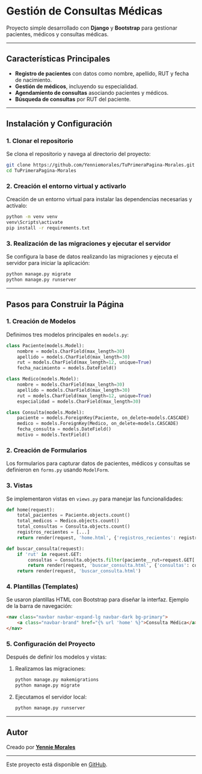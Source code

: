 # Gestión de Consultas Médicas

Proyecto simple desarrollado con **Django** y **Bootstrap** para gestionar pacientes, médicos y consultas médicas.

---

## Características Principales

- **Registro de pacientes** con datos como nombre, apellido, RUT y fecha de nacimiento.
- **Gestión de médicos**, incluyendo su especialidad.
- **Agendamiento de consultas** asociando pacientes y médicos.
- **Búsqueda de consultas** por RUT del paciente.

---

## Instalación y Configuración

### 1. Clonar el repositorio
Se clona el repositorio y navega al directorio del proyecto:
```bash
git clone https://github.com/Yenniemorales/TuPrimeraPagina-Morales.git
cd TuPrimeraPagina-Morales
```

### 2. Creación el entorno virtual y activarlo
Creación de un entorno virtual para instalar las dependencias necesarias y actívalo:
```bash
python -m venv venv
venv\Scripts\activate
pip install -r requirements.txt
```

### 3. Realización de las migraciones y ejecutar el servidor
Se configura la base de datos realizando las migraciones y ejecuta el servidor para iniciar la aplicación:
```bash
python manage.py migrate
python manage.py runserver
```
---

## Pasos para Construir la Página

### 1. Creación de Modelos
Definimos tres modelos principales en `models.py`:
```python
class Paciente(models.Model):
    nombre = models.CharField(max_length=30)
    apellido = models.CharField(max_length=30)
    rut = models.CharField(max_length=12, unique=True)
    fecha_nacimiento = models.DateField()

class Medico(models.Model):
    nombre = models.CharField(max_length=30)
    apellido = models.CharField(max_length=30)
    rut = models.CharField(max_length=12, unique=True)
    especialidad = models.CharField(max_length=30)

class Consulta(models.Model):
    paciente = models.ForeignKey(Paciente, on_delete=models.CASCADE)
    medico = models.ForeignKey(Medico, on_delete=models.CASCADE)
    fecha_consulta = models.DateField()
    motivo = models.TextField()
```

### 2. Creación de Formularios
Los formularios para capturar datos de pacientes, médicos y consultas se definieron en `forms.py` usando `ModelForm`.

### 3. Vistas
Se implementaron vistas en `views.py` para manejar las funcionalidades:
```python
def home(request):
    total_pacientes = Paciente.objects.count()
    total_medicos = Medico.objects.count()
    total_consultas = Consulta.objects.count()
    registros_recientes = [...]
    return render(request, 'home.html', {'registros_recientes': registros_recientes})

def buscar_consulta(request):
    if 'rut' in request.GET:
        consultas = Consulta.objects.filter(paciente__rut=request.GET['rut'])
        return render(request, 'buscar_consulta.html', {'consultas': consultas})
    return render(request, 'buscar_consulta.html')
```

### 4. Plantillas (Templates)
Se usaron plantillas HTML con Bootstrap para diseñar la interfaz. Ejemplo de la barra de navegación:
```html
<nav class="navbar navbar-expand-lg navbar-dark bg-primary">
    <a class="navbar-brand" href="{% url 'home' %}">Consulta Médica</a>
</nav>
```

### 5. Configuración del Proyecto
Después de definir los modelos y vistas:
1. Realizamos las migraciones:
   ```bash
   python manage.py makemigrations
   python manage.py migrate
   ```
2. Ejecutamos el servidor local:
   ```bash
   python manage.py runserver
   ```

---

## Autor
Creado por **[Yennie Morales](https://github.com/Yenniemorales)**

---

Este proyecto está disponible en [GitHub](https://github.com/Yenniemorales/TuPrimeraPagina-Morales).


